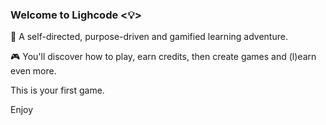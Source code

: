 ### Welcome to Lighcode <💡>

💎 A self-directed, purpose-driven and gamified learning adventure.

🎮 You'll discover how to play, earn credits, then create games and (l)earn even more.
 
This is your first game.

Enjoy
